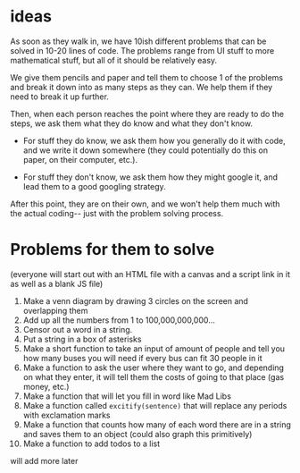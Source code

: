 # ideas

As soon as they walk in, we have 10ish different problems that can be solved in 10-20 lines of code. The problems range from UI stuff to more mathematical stuff, but all of it should be relatively easy. 

We give them pencils and paper and tell them to choose 1 of the problems and break it down into as many steps as they can. We help them if they need to break it up further.

Then, when each person reaches the point where they are ready to do the steps, we ask them what they do know and what they don't know. 
    
  - For stuff they do know, we ask them how you generally do it with code, and we write it down somewhere (they could potentially do this on paper, on their computer, etc.). 
    
  - For stuff they don't know, we ask them how they might google it, and lead them to a good googling strategy.

After this point, they are on their own, and we won't help them much with the actual coding-- just with the problem solving process.


# Problems for them to solve
(everyone will start out with an HTML file with a canvas and a script link in it as well as a blank JS file)

1. Make a venn diagram by drawing 3 circles on the screen and overlapping them
2. Add up all the numbers from 1 to 100,000,000,000...
3. Censor out a word in a string.
4. Put a string in a box of asterisks
5. Make a short function to take an input of amount of people and tell you how many buses you will need if every bus can fit 30 people in it
6. Make a function to ask the user where they want to go, and depending on what they enter, it will tell them the costs of going to that place (gas money, etc.)
7. Make a function that will let you fill in word like Mad Libs
8. Make a function called `excitify(sentence)` that will replace any periods with exclamation marks
9. Make a function that counts how many of each word there are in a string and saves them to an object (could also graph this primitively)
10. Make a function to add todos to a list

will add more later

